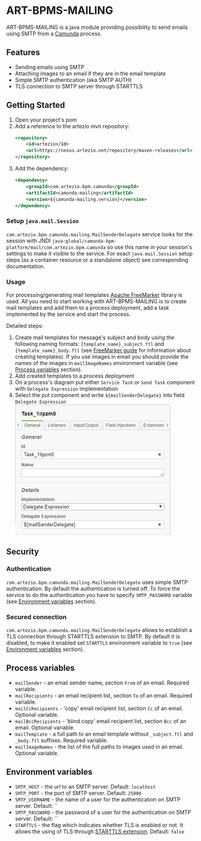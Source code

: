 # ART-BPMS-MAILING

ART-BPMS-MAILING is a java module providing possibility to send emails using SMTP from a [Camunda] process.

## Features

* Sending emails using SMTP
* Attaching images to an email if they are in the email template
* Simple SMTP authentication (aka SMTP AUTH)
* TLS connection to SMTP server through STARTTLS

## Getting Started

1. Open your project's pom
2. Add a reference to the artezio mvn repository:
    ```xml
    <repository>
        <id>artezio</id>
        <url>https://nexus.artezio.net/repository/maven-releases</url>
    </repository>
    ```
2. Add the dependency:
    ```xml
    <dependency>
        <groupId>com.artezio.bpm.camunda</groupId>
        <artifactId>camunda-mailing</artifactId>
        <version>${camunda-mailing.version}</version>
    </dependency>
    ``` 

### Setup `java.mail.Session`

`com.artezio.bpm.camunda.mailing.MailSenderDelegate` service looks for the session with JNDI `java:global/camunda-bpm-platform/mail/com.artezio.bpm.camunda`
so use this name in your session's settings to make it visible to the service.
For exact `java.mail.Session` setup steps (as a container resource or a standalone object) see corresponding documentation.   

### Usage

For processing/generating mail templates [Apache FreeMarker] library is used. All you need to start working with ART-BPMS-MAILING is
to create mail templates and add them to a process deployment, add a task implemented by the service and start the process.

Detailed steps: 
1. Create mail templates for message's subject and body using the following naming formats: `{template_name}_subject.ftl`
and `{template_name}_body.ftl` (see [FreeMarker guide] for information about creating templates). If you use images in email you should
provide the names of the images in `mailImageNames` environment variable (see [Process variables](#process-variables) section). 
2. Add created templates to a process deployment
3. On a process's diagram put either `Service Task` or `Send Task` component with `Delegate Expression` implementation
4. Select the put component and write `${mailSenderDelegate}` into field `Delegate Expression`<br/>
![](./doc/mail-sender-usage-example.png)

## Security
### Authentication

`com.artezio.bpm.camunda.mailing.MailSenderDelegate` uses simple SMTP authentication. By default the authentication is turned off.
To force the service to do the authentication you have to specify `SMTP_PASSWORD` variable (see [Environment variables](#environment-variables) section).

### Secured connection

`com.artezio.bpm.camunda.mailing.MailSenderDelegate` allows to establish a TLS connection through STARTTLS extension to SMTP. By
default it is disabled, to make it enabled set `STARTTLS` environment variable to `true` (see [Environment variables](#environment-variables) section).

## Process variables

* `mailSender` - an email sender name, section `From` of an email. Required variable.
* `mailRecipients` - an email recipient list, section `To` of an email. Required variable.
* `mailCcRecipients` - 'copy' email recipient list, section `Cc` of an email. Optional variable.
* `mailBccRecipients` - 'blind copy' email recipient list, section `Bcc` of an email. Optional variable.
* `mailTemplate` - a full path to an email template without `_subject.ftl` and `_body.ftl` suffixes. Required variable.
* `mailImageNames` - the list of the full paths to images used in an email. Optional variable. 

## Environment variables

* `SMTP_HOST` - the url to an SMTP server. Default: `localhost`
* `SMTP_PORT` - the port of SMTP server. Default: `25000`
* `SMTP_USERNAME` - the name of a user for the authentication on SMTP server. Default: ``
* `SMTP_PASSWORD` - the password of a user for the authentication on SMTP server. Default: ``<br/>
* `STARTTLS` - the flag which indicates whether TLS is enabled or not. It allows the using of TLS through [STARTTLS extension]. Default: `false`

[Apache FreeMarker]: https://freemarker.apache.org/
[Camunda]: https://camunda.com/
[FreeMarker guide]: https://freemarker.apache.org/docs/dgui_quickstart.html
[STARTTLS extension]: https://tools.ietf.org/html/rfc3207


